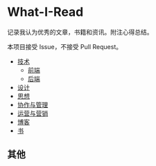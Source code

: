 # What-I-Read

记录我认为优秀的文章，书籍和资讯。附注心得总结。

本项目接受 Issue，不接受 Pull Request。

- [技术](./tech.md)
  - [前端](./fe.md)
  - [后端](./be.md)
- [设计](./design.md)
- [思想](./thoughts.md)
- [协作与管理](./team.md)
- [运营与营销](./operations-and-marketing.md)
- [博客](./blogs.md)
- [书](./books.md)

## 其他
